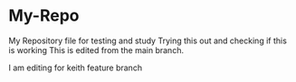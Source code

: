 # My-Repo
My Repository file for testing and study
Trying this out and checking if this is working
This is edited from the main branch.

I am editing for keith feature branch